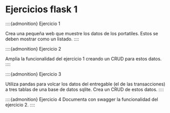 # Ejercicios flask 1

::::{admonition} Ejercicio 1

Crea una pequeña web que muestre los datos de los portatiles. Estos se deben mostrar como un listado.
::::


::::{admonition} Ejercicio 2

Amplia la funcionalidad del ejercicio 1 creando un CRUD para estos datos.
::::

::::{admonition} Ejercicio 3

Utiliza pandas para volcar los datos del entregable (el de las transacciones) a tres tablas de una base de datos sqlite. Crea un CRUD de estos datos.
::::

::::{admonition} Ejercicio 4
Documenta con swagger la funcionalidad del ejercicio 2.
::::